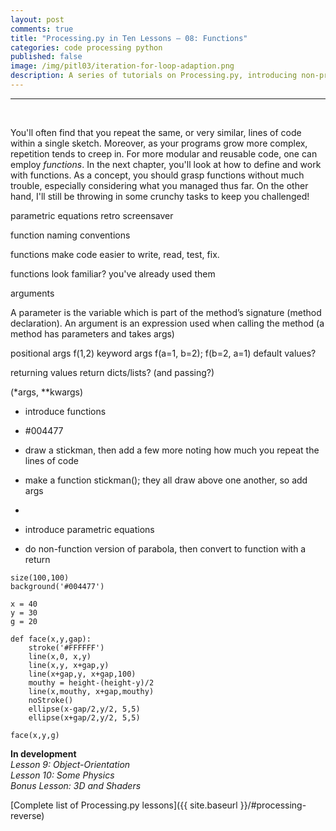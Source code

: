 ```yaml
---
layout: post
comments: true
title: "Processing.py in Ten Lessons – 08: Functions"
categories: code processing python
published: false
image: /img/pitl03/iteration-for-loop-adaption.png
description: A series of tutorials on Processing.py, introducing non-programmers to the fundamentals of computer programming in a visual context.
---
```


---
&nbsp;  


You'll often find that you repeat the same, or very similar, lines of code within a single sketch. Moreover, as your programs grow more complex, repetition tends to creep in. For more modular and reusable code, one can employ *functions*. In the next chapter, you'll look at how to define and work with functions. As a concept, you should grasp functions without much trouble, especially considering what you managed thus far. On the other hand, I'll still be throwing in some crunchy tasks to keep you challenged!

parametric equations
retro screensaver

function naming conventions

functions make code easier to write, read, test, fix.


functions look familiar? you've already used them


arguments

A parameter is the variable which is part of the method’s signature (method declaration). An argument is an expression used when calling the method
(a method has parameters and takes args)

positional args f(1,2)
keyword args f(a=1, b=2); f(b=2, a=1)
default values?


returning values
return dicts/lists? (and passing?)

(*args, **kwargs)

* introduce functions
 * #004477
 * draw a stickman, then add a few more noting how much you repeat the lines of code
 * make a function stickman(); they all draw above one another, so add args
 *

* introduce parametric equations
 * do non-function version of parabola, then convert to function with a return

~~~
size(100,100)
background('#004477')

x = 40
y = 30
g = 20

def face(x,y,gap):
    stroke('#FFFFFF')
    line(x,0, x,y)
    line(x,y, x+gap,y)
    line(x+gap,y, x+gap,100)
    mouthy = height-(height-y)/2
    line(x,mouthy, x+gap,mouthy)
    noStroke()
    ellipse(x-gap/2,y/2, 5,5)
    ellipse(x+gap/2,y/2, 5,5)

face(x,y,g)

~~~

**In development**  
*Lesson 9: Object-Orientation*  
*Lesson 10: Some Physics*  
*Bonus Lesson: 3D and Shaders*

[Complete list of Processing.py lessons]({{ site.baseurl }}/#processing-reverse)
